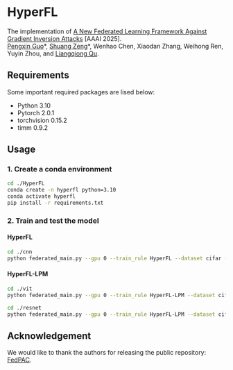# HyperFL

The implementation of [A New Federated Learning Framework Against Gradient Inversion Attacks](https://arxiv.org/abs/2412.07187) [AAAI 2025]. \
[Pengxin Guo](https://pengxin-guo.github.io)\*, [Shuang Zeng](https://scholar.google.com/citations?user=yTP1oqkAAAAJ&hl=en)\*, Wenhao Chen, Xiaodan Zhang, Weihong Ren, Yuyin Zhou, and [Liangqiong Qu](https://liangqiong.github.io).


## Requirements

Some important required packages are lised below:

- Python 3.10
- Pytorch 2.0.1
- torchvision 0.15.2
- timm 0.9.2


## Usage

### 1. Create a conda environment

```bash
cd ./HyperFL
conda create -n hyperfl python=3.10
conda activate hyperfl
pip install -r requirements.txt
```

### 2. Train and test the model
#### HyperFL
```bash
cd ./cnn
python federated_main.py --gpu 0 --train_rule HyperFL --dataset cifar --local_bs 50 --lr 0.02 --num_users 20 --frac 1.0
```

#### HyperFL-LPM

```bash
cd ./vit
python federated_main.py --gpu 0 --train_rule HyperFL-LPM --dataset cifar
```

```bash
cd ./resnet
python federated_main.py --gpu 0 --train_rule HyperFL-LPM --dataset cifar
```

## Acknowledgement
We would like to thank the authors for releasing the public repository: [FedPAC](https://github.com/JianXu95/FedPAC).